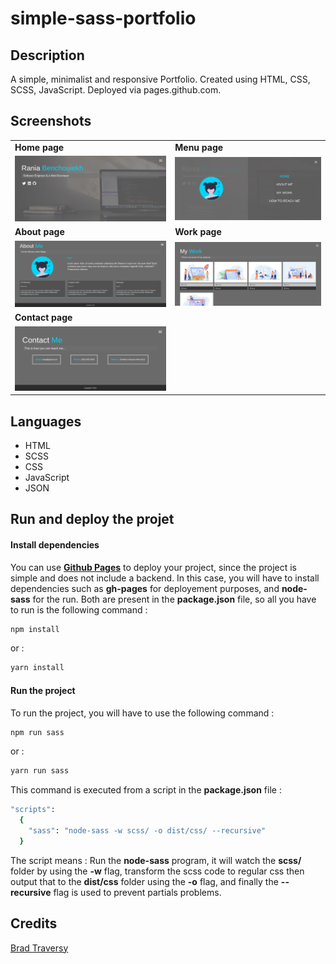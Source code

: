 # simple-sass-portfolio

## Description
A simple, minimalist and responsive Portfolio. Created using HTML, CSS, SCSS, JavaScript. Deployed via pages.github.com.

## Screenshots

<table>
  <tr>
    <td><b>Home page</b></td>
    <td><b>Menu page</b></td>
  </tr>
  <tr>
    <td><img src="screens/home-screen.png" width="470"/></td>
    <td><img src="screens/menu-screen.png" width="470"/></td>
  </tr>
  <tr>
    <td><b>About page</b></td>
    <td><b>Work page</b></td>
  </tr>
  <tr>
    <td><img src="screens/about-screen.png" width="470"/></td>
    <td><img src="screens/work-screen.png" width="470"/></td>
  </tr>
   <tr>
    <td><b>Contact page</b></td>
  </tr>
  <tr>
    <td><img src="screens/contact-screen.png" width="470"/></td>
  </tr>
 </table>
 
## Languages

<ul>
  <li>HTML</li>
  <li>SCSS</li>
  <li>CSS</li>
  <li>JavaScript</li>
  <li>JSON</li>
</ul>

## Run and deploy the projet

####  Install dependencies
You can use [**Github Pages**](https://pages.github.com/) to deploy your project, since the project is simple and does not include a backend. In this case, you will have to install dependencies such as **gh-pages** for deployement purposes, and **node-sass** for the run. Both are present in the **package.json** file, so all you have to run is the following command :

```bash
npm install 
```
or : 

```bash
yarn install 
```

#### Run the project

To run the project, you will have to use the following command :

```bash
npm run sass
```
or : 

```bash
yarn run sass 
```
This command is executed from a script in the **package.json** file : 

```bash
"scripts": 
  {
    "sass": "node-sass -w scss/ -o dist/css/ --recursive"
  }
```
The script means : Run the **node-sass** program, it will watch the **scss/** folder by using the **-w** flag, transform the scss code to regular css then output that to the **dist/css** folder using the **-o** flag, and finally the **--recursive** flag is used to prevent partials problems.

## Credits

[Brad Traversy](https://github.com/bradtraversy)

